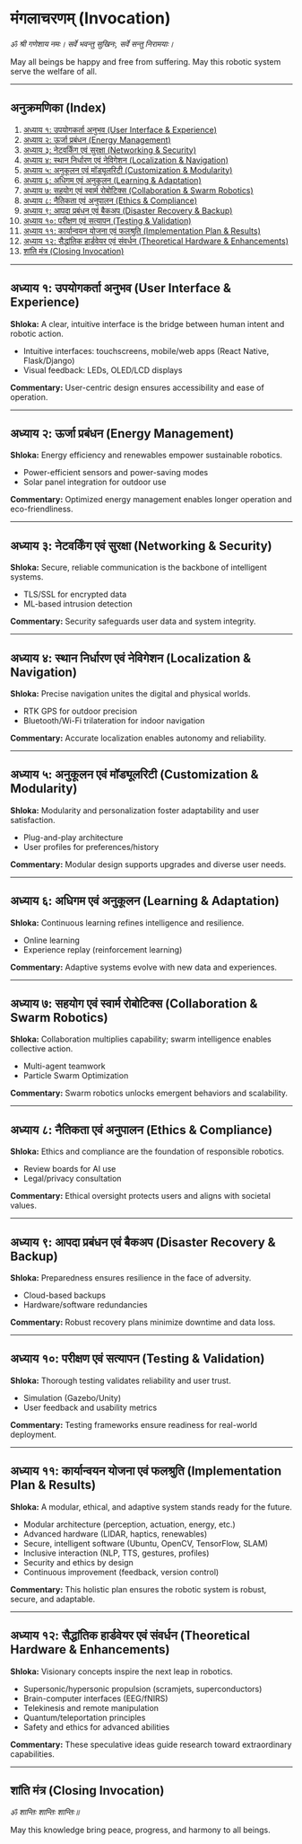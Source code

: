 # मंगलाचरणम् (Invocation)

_ॐ श्री गणेशाय नमः। सर्वे भवन्तु सुखिनः, सर्वे सन्तु निरामयाः।_

May all beings be happy and free from suffering. May this robotic system serve the welfare of all.

---

## अनुक्रमणिका (Index)

1. [अध्याय १: उपयोगकर्ता अनुभव (User Interface & Experience)](#adhyaya-1)
2. [अध्याय २: ऊर्जा प्रबंधन (Energy Management)](#adhyaya-2)
3. [अध्याय ३: नेटवर्किंग एवं सुरक्षा (Networking & Security)](#adhyaya-3)
4. [अध्याय ४: स्थान निर्धारण एवं नेविगेशन (Localization & Navigation)](#adhyaya-4)
5. [अध्याय ५: अनुकूलन एवं मॉड्यूलरिटी (Customization & Modularity)](#adhyaya-5)
6. [अध्याय ६: अधिगम एवं अनुकूलन (Learning & Adaptation)](#adhyaya-6)
7. [अध्याय ७: सहयोग एवं स्वार्म रोबोटिक्स (Collaboration & Swarm Robotics)](#adhyaya-7)
8. [अध्याय ८: नैतिकता एवं अनुपालन (Ethics & Compliance)](#adhyaya-8)
9. [अध्याय ९: आपदा प्रबंधन एवं बैकअप (Disaster Recovery & Backup)](#adhyaya-9)
10. [अध्याय १०: परीक्षण एवं सत्यापन (Testing & Validation)](#adhyaya-10)
11. [अध्याय ११: कार्यान्वयन योजना एवं फलश्रुति (Implementation Plan & Results)](#adhyaya-11)
12. [अध्याय १२: सैद्धांतिक हार्डवेयर एवं संवर्धन (Theoretical Hardware & Enhancements)](#adhyaya-12)
13. [शांति मंत्र (Closing Invocation)](#shanti)

---

## अध्याय १: उपयोगकर्ता अनुभव (User Interface & Experience) <a name="adhyaya-1"></a>

**Shloka:**
A clear, intuitive interface is the bridge between human intent and robotic action.

- Intuitive interfaces: touchscreens, mobile/web apps (React Native, Flask/Django)
- Visual feedback: LEDs, OLED/LCD displays

**Commentary:**
User-centric design ensures accessibility and ease of operation.

---

## अध्याय २: ऊर्जा प्रबंधन (Energy Management) <a name="adhyaya-2"></a>

**Shloka:**
Energy efficiency and renewables empower sustainable robotics.

- Power-efficient sensors and power-saving modes
- Solar panel integration for outdoor use

**Commentary:**
Optimized energy management enables longer operation and eco-friendliness.

---

## अध्याय ३: नेटवर्किंग एवं सुरक्षा (Networking & Security) <a name="adhyaya-3"></a>

**Shloka:**
Secure, reliable communication is the backbone of intelligent systems.

- TLS/SSL for encrypted data
- ML-based intrusion detection

**Commentary:**
Security safeguards user data and system integrity.

---

## अध्याय ४: स्थान निर्धारण एवं नेविगेशन (Localization & Navigation) <a name="adhyaya-4"></a>

**Shloka:**
Precise navigation unites the digital and physical worlds.

- RTK GPS for outdoor precision
- Bluetooth/Wi-Fi trilateration for indoor navigation

**Commentary:**
Accurate localization enables autonomy and reliability.

---

## अध्याय ५: अनुकूलन एवं मॉड्यूलरिटी (Customization & Modularity) <a name="adhyaya-5"></a>

**Shloka:**
Modularity and personalization foster adaptability and user satisfaction.

- Plug-and-play architecture
- User profiles for preferences/history

**Commentary:**
Modular design supports upgrades and diverse user needs.

---

## अध्याय ६: अधिगम एवं अनुकूलन (Learning & Adaptation) <a name="adhyaya-6"></a>

**Shloka:**
Continuous learning refines intelligence and resilience.

- Online learning
- Experience replay (reinforcement learning)

**Commentary:**
Adaptive systems evolve with new data and experiences.

---

## अध्याय ७: सहयोग एवं स्वार्म रोबोटिक्स (Collaboration & Swarm Robotics) <a name="adhyaya-7"></a>

**Shloka:**
Collaboration multiplies capability; swarm intelligence enables collective action.

- Multi-agent teamwork
- Particle Swarm Optimization

**Commentary:**
Swarm robotics unlocks emergent behaviors and scalability.

---

## अध्याय ८: नैतिकता एवं अनुपालन (Ethics & Compliance) <a name="adhyaya-8"></a>

**Shloka:**
Ethics and compliance are the foundation of responsible robotics.

- Review boards for AI use
- Legal/privacy consultation

**Commentary:**
Ethical oversight protects users and aligns with societal values.

---

## अध्याय ९: आपदा प्रबंधन एवं बैकअप (Disaster Recovery & Backup) <a name="adhyaya-9"></a>

**Shloka:**
Preparedness ensures resilience in the face of adversity.

- Cloud-based backups
- Hardware/software redundancies

**Commentary:**
Robust recovery plans minimize downtime and data loss.

---

## अध्याय १०: परीक्षण एवं सत्यापन (Testing & Validation) <a name="adhyaya-10"></a>

**Shloka:**
Thorough testing validates reliability and user trust.

- Simulation (Gazebo/Unity)
- User feedback and usability metrics

**Commentary:**
Testing frameworks ensure readiness for real-world deployment.

---

## अध्याय ११: कार्यान्वयन योजना एवं फलश्रुति (Implementation Plan & Results) <a name="adhyaya-11"></a>

**Shloka:**
A modular, ethical, and adaptive system stands ready for the future.

- Modular architecture (perception, actuation, energy, etc.)
- Advanced hardware (LIDAR, haptics, renewables)
- Secure, intelligent software (Ubuntu, OpenCV, TensorFlow, SLAM)
- Inclusive interaction (NLP, TTS, gestures, profiles)
- Security and ethics by design
- Continuous improvement (feedback, version control)

**Commentary:**
This holistic plan ensures the robotic system is robust, secure, and adaptable.

---

## अध्याय १२: सैद्धांतिक हार्डवेयर एवं संवर्धन (Theoretical Hardware & Enhancements) <a name="adhyaya-12"></a>

**Shloka:**
Visionary concepts inspire the next leap in robotics.

- Supersonic/hypersonic propulsion (scramjets, superconductors)
- Brain-computer interfaces (EEG/fNIRS)
- Telekinesis and remote manipulation
- Quantum/teleportation principles
- Safety and ethics for advanced abilities

**Commentary:**
These speculative ideas guide research toward extraordinary capabilities.

---

## शांति मंत्र (Closing Invocation) <a name="shanti"></a>

_ॐ शान्तिः शान्तिः शान्तिः॥_

May this knowledge bring peace, progress, and harmony to all beings.
